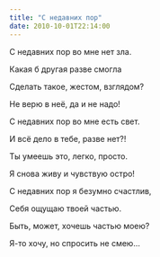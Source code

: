 ```yaml
---
title: "С недавних пор"
date: 2010-10-01T22:14:00
---
```


С недавних пор во мне нет зла.

Какая б другая разве смогла

Сделать такое, жестом, взглядом?

Не верю в неё, да и не надо!



С недавних пор во мне есть свет.

И всё дело в тебе, разве нет?!

Ты умеешь это, легко, просто.

Я снова живу и чувствую остро!



С недавних пор я безумно счастлив,

Себя ощущаю твоей частью.

Быть, может, хочешь частью моею?

Я-то хочу, но спросить не смею...
